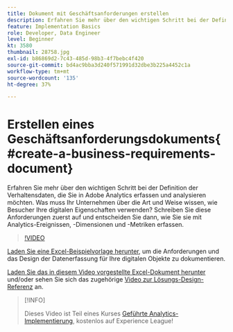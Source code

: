 ```yaml
---
title: Dokument mit Geschäftsanforderungen erstellen
description: Erfahren Sie mehr über den wichtigen Schritt bei der Definition der Verhaltensdaten, die Sie in Adobe Analytics erfassen und analysieren möchten.
feature: Implementation Basics
role: Developer, Data Engineer
level: Beginner
kt: 3580
thumbnail: 28758.jpg
exl-id: b86869d2-7c43-485d-98b3-4f7bebc4f420
source-git-commit: bd4ac9bba3d240f571991d32dbe3b225a4452c1a
workflow-type: tm+mt
source-wordcount: '135'
ht-degree: 37%

---
```


# Erstellen eines Geschäftsanforderungsdokuments{#create-a-business-requirements-document}

Erfahren Sie mehr über den wichtigen Schritt bei der Definition der Verhaltensdaten, die Sie in Adobe Analytics erfassen und analysieren möchten. Was muss Ihr Unternehmen über die Art und Weise wissen, wie Besucher Ihre digitalen Eigenschaften verwenden? Schreiben Sie diese Anforderungen zuerst auf und entscheiden Sie dann, wie Sie sie mit Analytics-Ereignissen, -Dimensionen und -Metriken erfassen.

>[!VIDEO](https://video.tv.adobe.com/v/28758/?quality=12)

[Laden Sie eine Excel-Beispielvorlage herunter](assets/aa-implementation-playbook.xlsx), um die Anforderungen und das Design der Datenerfassung für Ihre digitalen Objekte zu dokumentieren.

[Laden Sie das in diesem Video vorgestellte Excel-Dokument herunter](assets/geometrixx-clothiers-brd-sdr.xlsx) und/oder sehen Sie sich das zugehörige [Video zur Lösungs-Design-Referenz](creating-and-maintaining-an-sdr.md) an.

>[!INFO]
>
> Dieses Video ist Teil eines Kurses [Geführte Analytics-Implementierung](https://experienceleague.adobe.com/?recommended=Analytics-D-1-2019.1), kostenlos auf Experience League!
